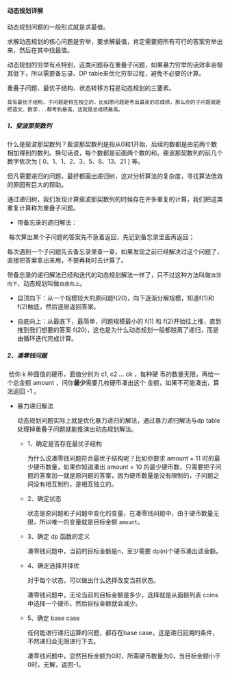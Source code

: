 #### 动态规划详解

动态规划问题的一般形式就是求最值。

求解动态规划的核心问题是穷举，要求解最值，肯定需要把所有可行的答案穷举出来，然后在其中找最值。

动态规划的穷举有点特别，这类问题存在重叠子问题，如果暴力穷举的话效率会极其低下，所以需要备忘录、DP table来优化穷举过程，避免不必要的计算。

重叠子问题、最优子结构、状态转移方程是动态规划的三要素。

`具有最优子结构，子问题是相互独立的，比如愿问题是考出最高的总成绩，那么你的子问题就是把语文、数学...都考到最高，这就是总成绩最高。`

##### 1、斐波那契数列

​	什么是斐波那契数列？斐波那契数列是指从0和1开始，后续的数都是由前两个数相加得到的数列。换句话说，每个数都是前面两个数的和。斐波那契数列的前几个数字依次为 [ 0、1、1、2、3、5、8、13、21 ] 等。

但凡需要递归的问题，最好都画出递归树，这对分析算法的复杂度，寻找算法低效的原因有巨大的帮助。

通过递归树，我们发现计算斐波那契数列的时候存在许多重复的计算，我们把这类重复计算称为重叠子问题。

* 带备忘录的递归解法：

​		每次算出某个子问题的答案先不急着返回，先记到备忘录里面再返回；

​		每次遇到一个子问题先去备忘录里查一查，如果发现之前已经解决过这个问题了，直接把答案拿出来用，不要再耗时去计算了。

​		带备忘录的递归解法已经和迭代的动态规划解法一样了，只不过这种方法叫做`自顶向下`，动态规划叫做`自底向上`。

* 自顶向下：从一个规模较大的原问题f(20)，向下逐渐分解规模，知道f(1)和f(2)触底，然后逐层返回答案。

* 自底向上：从最底下，最简单，问题规模最小的 f(1) 和 f(2)开始往上推，直到推到我们想要的答案 f(20)，这也是为什么动态规划一般都脱离了递归，而是由循环迭代完成计算。

##### 2、凑零钱问题

​		给你 k 种⾯值的硬币，⾯值分别为 c1, c2 ... ck ，每种硬 币的数量⽆限，再给⼀个总⾦额 amount ，问你**最少**需要⼏枚硬币凑出这个 ⾦额，如果不可能凑出，算法返回 -1 。

* 暴力递归解法

  动态规划问题实际上就是优化暴力递归的解法，通过暴力递归解法与dp table处理掉重叠子问题就能推演出动态规划解法。

  * 1、确定是否存在最优子结构

    为什么说凑零钱问题符合最优子结构呢？比如你要求 amount = 11 时的最少硬币数量，如果你知道凑出 amount = 10 的最少硬币数，只需要把子问题的答案加一就是原问题的答案，因为硬币数量是没有限制的，子问题之间没有相互制约，是相互独立的。

  * 2、确定状态

    状态是原问题和子问题中变化的变量，在凑零钱问题中，由于硬币数量无限，所以唯一的变量就是目标金额 `amount`。

  * 3、确定 dp 函数的定义

    凑零钱问题中，当前的目标金额是n，至少需要 dp(n)个硬币凑出该金额。

  * 4、确定选择并择优

    对于每个状态，可以做出什么选择改变当前状态。

    凑零钱问题中，无论当前的目标金额是多少，选择就是从面额列表 coins 中选择一个硬币，然后目标金额就会减少。

  * 5、确定 base case

    任何能进行递归运算的问题，都存在base case，这是递归回溯的条件，不然递归会无限进行下去。

    凑零钱问题中，显然目标金额为0时，所需硬币数量为0，当目标金额小于0时，无解，返回-1。

  ```java
  
  ```

  

​		